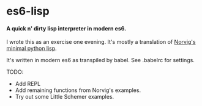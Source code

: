 # es6-lisp
#### A quick n' dirty lisp interpreter in modern es6.

I wrote this as an exercise one evening. It's mostly a translation of [Norvig's minimal python lisp](http://norvig.com/lispy.html).

It's written in modern es6 as transpiled by babel. See .babelrc for settings.

TODO:
 - Add REPL
 - Add remaining functions from Norvig's examples.
 - Try out some Little Schemer examples.
